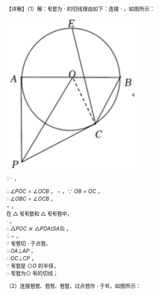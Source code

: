 【详解】（1）解：푃퐶为 $\cdot$ 的切线理由如下：连接 $\cdot$ ，如图所示：

![](<../../qs_image_DB/专题3-6__圆的综合（27类题型）（解析版）/2e87efa8b18ac777db7cfc834e109c8e0a58fff1dc66b3cfb63c7ff4bbffccb6.jpg>)

∵ $\cdot$ ，

$\therefore \angle P O C = \angle O C B$ ， $-$ ，∵ $O B = O C$ ，  
$\therefore \angle O B C = \angle O C B$ ，  
$-$ ，  
在 $\triangle$ 푃푂퐶和 $\triangle$ 푃푂퐴中，  
$\cdot$ ，  
$\therefore \triangle P O C \cong \triangle P O A ( S A S )$ ，  
∴ $-$ ，  
∵ 푃퐴切 $\cdot$ 于点퐴，  
$\therefore O A \bot A P$ ，  
$\therefore O C \bot C P$ ，  
∵ 푂퐶是 $\odot { } O$ 的半径，  
∴ 푃퐶为⊙ 푂的切线；

（2）连接퐴퐸、퐵퐸、퐴퐶，过点퐵作 $\cdot$ 于푀，如图所示：
